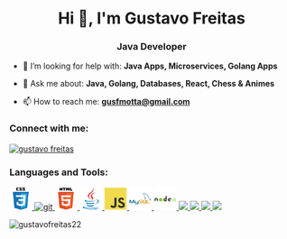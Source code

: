 <h1 align="center">Hi 👋, I'm Gustavo Freitas</h1>
<h3 align="center">Java Developer</h3>

- 🤝 I’m looking for help with: **Java Apps, Microservices, Golang Apps**

- 💬 Ask me about: **Java, Golang, Databases, React, Chess & Animes**

- 📫 How to reach me: **gusfmotta@gmail.com**

<h3 align="left">Connect with me:</h3>
<p align="left">
<a href="https://www.linkedin.com/in/gustavo-freitas22/" target="blank"><img align="center" src="https://raw.githubusercontent.com/rahuldkjain/github-profile-readme-generator/master/src/images/icons/Social/linked-in-alt.svg" alt="gustavo freitas" height="30" width="40" /></a>

<h3 align="left">Languages and Tools:</h3>
<p align="left"> <a href="https://www.w3schools.com/css/" target="_blank"> <img src="https://raw.githubusercontent.com/devicons/devicon/master/icons/css3/css3-original-wordmark.svg" alt="css3" width="40" height="40"/> </a> <a href="https://git-scm.com/" target="_blank"> <img src="https://www.vectorlogo.zone/logos/git-scm/git-scm-icon.svg" alt="git" width="40" height="40"/> </a> <a href="https://www.w3.org/html/" target="_blank"> <img src="https://raw.githubusercontent.com/devicons/devicon/master/icons/html5/html5-original-wordmark.svg" alt="html5" width="40" height="40"/> </a> <a href="https://www.java.com" target="_blank"> <img src="https://raw.githubusercontent.com/devicons/devicon/master/icons/java/java-original.svg" alt="java" width="40" height="40"/> </a> <a href="https://developer.mozilla.org/en-US/docs/Web/JavaScript" target="_blank"> <img src="https://raw.githubusercontent.com/devicons/devicon/master/icons/javascript/javascript-original.svg" alt="javascript" width="40" height="40"/> </a> <a href="https://www.mysql.com/" target="_blank"> <img src="https://raw.githubusercontent.com/devicons/devicon/master/icons/mysql/mysql-original-wordmark.svg" alt="mysql" width="40" height="40"/> </a> <a href="https://nodejs.org" target="_blank"> <img src="https://raw.githubusercontent.com/devicons/devicon/master/icons/nodejs/nodejs-original-wordmark.svg" alt="nodejs" width="40" height="40"/> <img src = "https://getbootstrap.com/docs/4.0/assets/brand/bootstrap-social-logo.png" width="40" heigth="40"> <img src = "https://miro.medium.com/max/816/1*mn6bOs7s6Qbao15PMNRyOA.png" width="40" heigth="40"> <img src = "https://angular.io/assets/images/logos/angular/angular.png" width="40" heigth="40"> <img src = "https://camo.githubusercontent.com/a8e2a5e36df66e1a1c36912287b4dbc5e72fa5d154ab191b7fc5c6e1f32fc8fd/68747470733a2f2f63646e2e6a7364656c6976722e6e65742f67682f64657669636f6e732f64657669636f6e2f69636f6e732f737072696e672f737072696e672d6f726967696e616c2d776f72646d61726b2e737667" width="40" heigth="40"></a> </p>

<p><img align="left" src="https://github-readme-stats.vercel.app/api/top-langs?username=gustavofreitas22&show_icons=true&locale=en&layout=compact" alt="gustavofreitas22" /></p>
